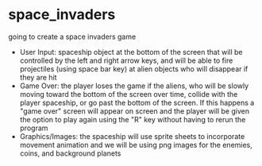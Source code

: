 # space_invaders

going to create a space invaders game
- User Input: spaceship object at the bottom of
the screen that will be controlled by the
left and right arrow keys, and will be able to fire projectiles (using space bar key) at alien objects who will disappear
if they are hit
- Game Over: the player loses the game if the aliens, who will be slowly moving toward the bottom of the screen
over time, collide with the player spaceship, or go past the bottom of the screen.
If this happens a "game over" screen will appear on screen and the player will be given the option to play again
using the "R" key without having to rerun the program
- Graphics/Images: the spaceship will  use sprite sheets to incorporate movement animation and we will be using png images for
the enemies, coins, and background planets
